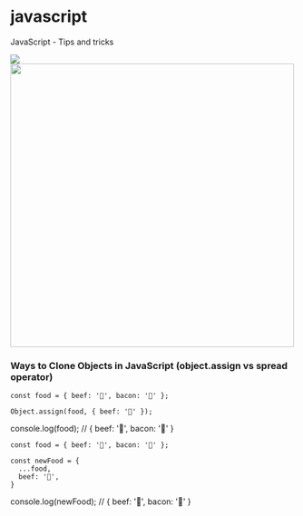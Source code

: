 # javascript
JavaScript - Tips and tricks


![](https://sujeitoprogramador.com/wp-content/uploads/2019/08/jsjsjs.png)
<img src="https://sujeitoprogramador.com/wp-content/uploads/2019/08/jsjsjs.png" width="500px">

### Ways to Clone Objects in JavaScript (object.assign vs spread operator)
```
const food = { beef: '🌽', bacon: '🥓' };

Object.assign(food, { beef: '🥩' });
```

console.log(food);
// { beef: '🥩', bacon: '🥓' }

```
const food = { beef: '🌽', bacon: '🥓' };

const newFood = {
  ...food,
  beef: '🥩',
}
```

console.log(newFood);
// { beef: '🥩', bacon: '🥓' }
